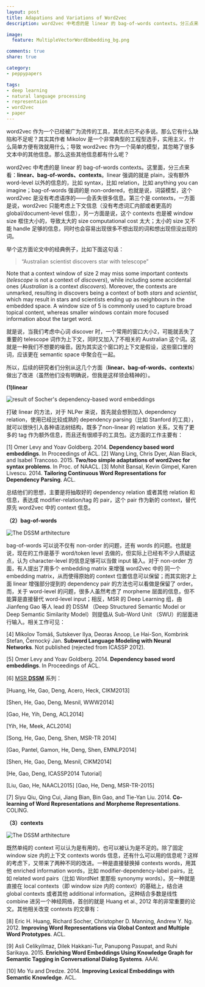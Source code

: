 ```yaml
---
layout: post
title: Adapations and Variations of Word2vec
description: word2vec 中考虑的是 linear 的 bag-of-words contexts。分三点来看：linear、bag-of-words、contexts。linear 强调的就是 plain，没有额外 word-level 以外的信息的，比如 syntax，比如 relation，比如 anything you can imagine；bag-of-words 强调的是 non-ordered，也就是说，词袋模型，这个 word2vec 是没有考虑语序的；第三个是 contexts，一方面是说，word2vec 只能考虑上下文信息（没有考虑词汇内部或者更高的 global/document-level 信息），另一方面是说，这个 contexts 也是被 window size 框住大小的，导致太大的 size computational cost 太大；太小的 size 又不能 handle 足够的信息，同时也会容易出现很多不想出现的词和想出现但没出现的词。

image:
  feature: MultipleVectorWordEmbedding_bg.png

comments: true
share: true

category:
- peppypapers

tags:
- deep learning
- natural language processing
- representaion
- word2vec
- paper
---
```


word2vec 作为一个已经被广为流传的工具，其优点已不必多说。那么它有什么缺陷和不足呢？其实其作者 Mikolov 是一个非常典型的工程型选手，实用主义，什么简单方便有效就用什么；导致 word2vec 作为一个简单的模型，其忽略了很多文本中的其他信息。那么这些其他信息都有什么呢？

word2vec 中考虑的是 linear 的 bag-of-words contexts。这里面，分三点来看：**linear、bag-of-words、contexts**。linear 强调的就是 plain，没有额外 word-level 以外的信息的，比如 syntax，比如 relation，比如 anything you can imagine；bag-of-words 强调的是 non-ordered，也就是说，词袋模型，这个 word2vec 是没有考虑语序的——会丢失很多信息。第三个是 contexts，一方面是说，word2vec 只能考虑上下文信息（没有考虑词汇内部或者更高的 global/document-level 信息），另一方面是说，这个 contexts 也是被 window size 框住大小的，导致太大的 size computational cost 太大；太小的 size 又不能 handle 足够的信息，同时也会容易出现很多不想出现的词和想出现但没出现的词。

举个这方面论文中的经典例子，比如下面这句话：

> “Australian scientist discovers star with telescope”  

Note that a context window of size 2 may miss some important contexts (*telescope* is not a context of *discovers*), while including some accidental ones (*Australian* is a context *discovers*). Moreover, the contexts are unmarked, resulting in discovers being a context of both *stars* and *scientist*, which may result in stars and scientists ending up as neighbours in the embedded space. A window size of 5 is commonly used to capture broad topical content, whereas smaller windows contain more focused information about the target word. 

就是说，当我们考虑中心词 discover 时，一个常用的窗口大小2，可能就丢失了重要的 telescope 词作为上下文，同时又加入了不相关的 Australian 这个词。这就是一种我们不想要的噪音。因为其实这个窗口的上下文是假设，这些窗口里的词，应该更在 semantic space 中聚合在一起。

所以，后续的研究者们分别从这几个方面（**linear、bag-of-words、contexts**）做出了改进（虽然他们没有明确说，但我是这样领会精神的）。


**(1)linear**


![result of Socher's dependency-based word embeddings](/images/MultipleVectorWordEmbedding_bg.png)

打破 linear 的方法，对于 NLPer 来说，首先就会想到加入 dependency relation，使用已经比较成熟的 dependency parsing（比如 Stanford 的工具），就可以很快引入各种语法树结构，既多了non-linear 的 relation 关系，又有了更多的 tag 作为额外信息，而且还有很顺手的工具包。这方面的工作主要有：

[1] Omer Levy and Yoav Goldberg. 2014. **Dependency based word embeddings**. In Proceedings of ACL.
[2] Wang Ling, Chris Dyer, Alan Black, and Isabel Trancoso. 2015. **Two/too simple adaptations of word2vec for syntax problems**. In Proc. of NAACL.
[3] Mohit Bansal, Kevin Gimpel, Karen Livescu. 2014. **Tailoring Continuous Word Representations for Dependency Parsing**. ACL.

总结他们的思想，主要是将抽取好的 dependency relation 或者其他 relation 和 信息，表达成 modifier-relation/tag 的 pair，这个 pair 作为新的 context，替代原先 word2vec 中的 context 信息。



**（2）bag-of-words**

![The DSSM arthitecture](/images/dssm.png)

bag-of-words 可以说不仅有 non-order 的问题，还有 words 的问题。也就是说，现在的工作是基于 word/token level 去做的，但实际上已经有不少人质疑这点，认为 character-level 的信息足够可以当做 input 输入。对于 non-order 方面，有人提出了用多个 embedding matrix 来增强 word2vec 中的 同一个 embedding matrix，从而使得原始的 context 位置信息可以保留；而其实刚才上面 linear 增强部分提到的 dependency pair 的方法也可以看做是保留了 order。而，关于 word-level 的问题，很多人虽然考虑了 morpheme 层面的信息，但不能算是直接替代 word-level input；相反，MSR 的 Deep Learning 组，由 Jianfeng Gao 等人 lead 的 DSSM （Deep Structured Semantic Model or Deep Semantic Similarity Model）则提倡从 Sub-Word Unit （SWU）的层面进行输入。相关工作可见：

[4] Mikolov Tomáš, Sutskever Ilya, Deoras Anoop, Le Hai-Son, Kombrink Stefan, Černocký Jan. **Subword Language Modeling with Neural Networks**. Not published (rejected from ICASSP 2012).

[5] Omer Levy and Yoav Goldberg. 2014. **Dependency based word embeddings**. In Proceedings of ACL.

[6] [MSR **DSSM**](http://research.microsoft.com/en-us/projects/dssm/) 系列：

[Huang, He, Gao, Deng, Acero, Heck, CIKM2013] 

[Shen, He, Gao, Deng, Mesnil, WWW2014] 

[Gao, He, Yih, Deng, ACL2014] 

[Yih, He, Meek, ACL2014] 

[Song, He, Gao, Deng, Shen, MSR-TR 2014] 

[Gao, Pantel, Gamon, He, Deng, Shen, EMNLP2014] 

[Shen, He, Gao, Deng, Mesnil, CIKM2014] 

[He, Gao, Deng, ICASSP2014 Tutorial] 

[Liu, Gao, He, NAACL2015] 
[Gao, He, Deng, MSR-TR-2015]

[7] Siyu Qiu, Qing Cui, Jiang Bian, Bin Gao, and Tie-Yan Liu. 2014. **Co-learning of Word Representations and Morpheme Representations**. COLING.



**（3）contexts** 


![The DSSM arthitecture](/images/dssm.png)

既然单纯的 context 可以认为是有用的，也可以被认为是不足的。除了固定 window size 内的上下文 contexts words 信息，还有什么可以用的信息呢？这样的考虑下，又带来了两种不同的改进。一种是直接替换掉 contexts words，用其他 enriched information words，比如 modifier-dependency-label pairs，比如 related word pairs（比如 WordNet 里那些 synonymy words）。另一种就是直接在 local contexts（即 window size 内的 context）的基础上，结合进 global contexts 或者其他 additional information。这种结合多数是线性 combine 进另一个神经网络，首创的就是 Huang et al., 2012 年的非常重要的论文。其他相关改变 contexts 的文章有：

[8] Eric H. Huang, Richard Socher, Christopher D. Manning, Andrew Y. Ng. 2012. **Improving Word Representations via Global Context and Multiple Word Prototypes**. ACL.

[9] Asli Celikyilmaz, Dilek Hakkani-Tur, Panupong Pasupat, and Ruhi Sarikaya. 2015.  **Enriching Word Embeddings Using Knowledge Graph for Semantic Tagging in Conversational Dialog Systems**. AAAI.

[10] Mo Yu and Dredze. 2014. **Improving Lexical Embeddings with Semantic Knowledge**. ACL.


